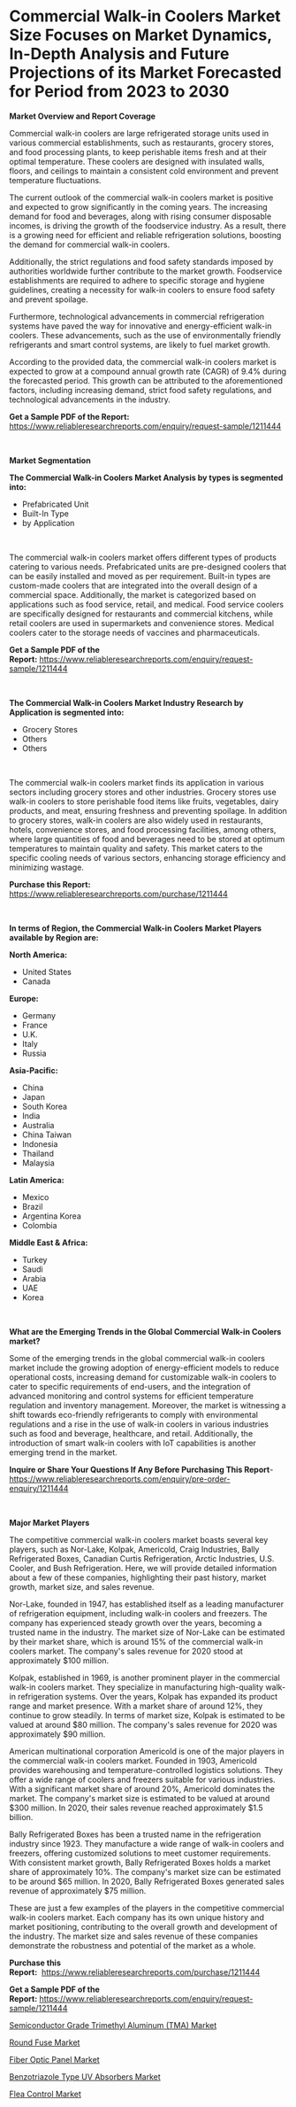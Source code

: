 <p><h1>Commercial Walk-in Coolers Market Size Focuses on Market Dynamics, In-Depth Analysis and Future Projections of its Market Forecasted for Period from 2023 to 2030</h1></p><p><strong>Market Overview and Report Coverage</strong></p>
<p><p>Commercial walk-in coolers are large refrigerated storage units used in various commercial establishments, such as restaurants, grocery stores, and food processing plants, to keep perishable items fresh and at their optimal temperature. These coolers are designed with insulated walls, floors, and ceilings to maintain a consistent cold environment and prevent temperature fluctuations.</p><p>The current outlook of the commercial walk-in coolers market is positive and expected to grow significantly in the coming years. The increasing demand for food and beverages, along with rising consumer disposable incomes, is driving the growth of the foodservice industry. As a result, there is a growing need for efficient and reliable refrigeration solutions, boosting the demand for commercial walk-in coolers.</p><p>Additionally, the strict regulations and food safety standards imposed by authorities worldwide further contribute to the market growth. Foodservice establishments are required to adhere to specific storage and hygiene guidelines, creating a necessity for walk-in coolers to ensure food safety and prevent spoilage.</p><p>Furthermore, technological advancements in commercial refrigeration systems have paved the way for innovative and energy-efficient walk-in coolers. These advancements, such as the use of environmentally friendly refrigerants and smart control systems, are likely to fuel market growth.</p><p>According to the provided data, the commercial walk-in coolers market is expected to grow at a compound annual growth rate (CAGR) of 9.4% during the forecasted period. This growth can be attributed to the aforementioned factors, including increasing demand, strict food safety regulations, and technological advancements in the industry.</p></p>
<p><strong>Get a Sample PDF of the Report:</strong> <a href="https://www.reliableresearchreports.com/enquiry/request-sample/1211444">https://www.reliableresearchreports.com/enquiry/request-sample/1211444</a></p>
<p>&nbsp;</p>
<p><strong>Market Segmentation</strong></p>
<p><strong>The Commercial Walk-in Coolers Market Analysis by types is segmented into:</strong></p>
<p><ul><li>Prefabricated Unit</li><li>Built-In Type</li><li>by Application</li></ul></p>
<p>&nbsp;</p>
<p><p>The commercial walk-in coolers market offers different types of products catering to various needs. Prefabricated units are pre-designed coolers that can be easily installed and moved as per requirement. Built-in types are custom-made coolers that are integrated into the overall design of a commercial space. Additionally, the market is categorized based on applications such as food service, retail, and medical. Food service coolers are specifically designed for restaurants and commercial kitchens, while retail coolers are used in supermarkets and convenience stores. Medical coolers cater to the storage needs of vaccines and pharmaceuticals.</p></p>
<p><strong>Get a Sample PDF of the Report:</strong>&nbsp;<a href="https://www.reliableresearchreports.com/enquiry/request-sample/1211444">https://www.reliableresearchreports.com/enquiry/request-sample/1211444</a></p>
<p>&nbsp;</p>
<p><strong>The Commercial Walk-in Coolers Market Industry Research by Application is segmented into:</strong></p>
<p><ul><li>Grocery Stores</li><li>Others</li><li>Others</li></ul></p>
<p>&nbsp;</p>
<p><p>The commercial walk-in coolers market finds its application in various sectors including grocery stores and other industries. Grocery stores use walk-in coolers to store perishable food items like fruits, vegetables, dairy products, and meat, ensuring freshness and preventing spoilage. In addition to grocery stores, walk-in coolers are also widely used in restaurants, hotels, convenience stores, and food processing facilities, among others, where large quantities of food and beverages need to be stored at optimum temperatures to maintain quality and safety. This market caters to the specific cooling needs of various sectors, enhancing storage efficiency and minimizing wastage.</p></p>
<p><strong>Purchase this Report:</strong>&nbsp; <a href="https://www.reliableresearchreports.com/purchase/1211444">https://www.reliableresearchreports.com/purchase/1211444</a></p>
<p>&nbsp;</p>
<p><strong>In terms of Region, the Commercial Walk-in Coolers Market Players available by Region are:</strong></p>
<p>
    <p> <strong> North America: </strong>
        <ul>
            <li>United States</li>
            <li>Canada</li>
        </ul>
        </p> 
    <p> <strong> Europe: </strong>
        <ul>
            <li>Germany</li>
            <li>France</li>
            <li>U.K.</li>
            <li>Italy</li>
            <li>Russia</li>
        </ul>
        </p> 
    <p> <strong> Asia-Pacific: </strong>
        <ul>
            <li>China</li>
            <li>Japan</li>
            <li>South Korea</li>
            <li>India</li>
            <li>Australia</li>
            <li>China Taiwan</li>
            <li>Indonesia</li>
            <li>Thailand</li>
            <li>Malaysia</li>
        </ul>
        </p> 
    <p> <strong> Latin America: </strong>
        <ul>
            <li>Mexico</li>
            <li>Brazil</li>
            <li>Argentina Korea</li>
            <li>Colombia</li>
        </ul>
        </p> 
    <p> <strong> Middle East & Africa: </strong>
        <ul>
            <li>Turkey</li>
            <li>Saudi</li>
            <li>Arabia</li>
            <li>UAE</li>
            <li>Korea</li>
        </ul>
    </p>
    </p>
<p>&nbsp;</p>
<p><strong>What are the Emerging Trends in the Global Commercial Walk-in Coolers market?</strong></p>
<p><p>Some of the emerging trends in the global commercial walk-in coolers market include the growing adoption of energy-efficient models to reduce operational costs, increasing demand for customizable walk-in coolers to cater to specific requirements of end-users, and the integration of advanced monitoring and control systems for efficient temperature regulation and inventory management. Moreover, the market is witnessing a shift towards eco-friendly refrigerants to comply with environmental regulations and a rise in the use of walk-in coolers in various industries such as food and beverage, healthcare, and retail. Additionally, the introduction of smart walk-in coolers with IoT capabilities is another emerging trend in the market.</p></p>
<p><strong>Inquire or Share Your Questions If Any Before Purchasing This Report</strong>- <a href="https://www.reliableresearchreports.com/enquiry/pre-order-enquiry/1211444">https://www.reliableresearchreports.com/enquiry/pre-order-enquiry/1211444</a></p>
<p>&nbsp;</p>
<p><strong>Major Market Players</strong></p>
<p><p>The competitive commercial walk-in coolers market boasts several key players, such as Nor-Lake, Kolpak, Americold, Craig Industries, Bally Refrigerated Boxes, Canadian Curtis Refrigeration, Arctic Industries, U.S. Cooler, and Bush Refrigeration. Here, we will provide detailed information about a few of these companies, highlighting their past history, market growth, market size, and sales revenue.</p><p>Nor-Lake, founded in 1947, has established itself as a leading manufacturer of refrigeration equipment, including walk-in coolers and freezers. The company has experienced steady growth over the years, becoming a trusted name in the industry. The market size of Nor-Lake can be estimated by their market share, which is around 15% of the commercial walk-in coolers market. The company's sales revenue for 2020 stood at approximately $100 million.</p><p>Kolpak, established in 1969, is another prominent player in the commercial walk-in coolers market. They specialize in manufacturing high-quality walk-in refrigeration systems. Over the years, Kolpak has expanded its product range and market presence. With a market share of around 12%, they continue to grow steadily. In terms of market size, Kolpak is estimated to be valued at around $80 million. The company's sales revenue for 2020 was approximately $90 million.</p><p>American multinational corporation Americold is one of the major players in the commercial walk-in coolers market. Founded in 1903, Americold provides warehousing and temperature-controlled logistics solutions. They offer a wide range of coolers and freezers suitable for various industries. With a significant market share of around 20%, Americold dominates the market. The company's market size is estimated to be valued at around $300 million. In 2020, their sales revenue reached approximately $1.5 billion.</p><p>Bally Refrigerated Boxes has been a trusted name in the refrigeration industry since 1923. They manufacture a wide range of walk-in coolers and freezers, offering customized solutions to meet customer requirements. With consistent market growth, Bally Refrigerated Boxes holds a market share of approximately 10%. The company's market size can be estimated to be around $65 million. In 2020, Bally Refrigerated Boxes generated sales revenue of approximately $75 million.</p><p>These are just a few examples of the players in the competitive commercial walk-in coolers market. Each company has its own unique history and market positioning, contributing to the overall growth and development of the industry. The market size and sales revenue of these companies demonstrate the robustness and potential of the market as a whole.</p></p>
<p><strong>Purchase this Report:</strong>&nbsp;&nbsp;<a href="https://www.reliableresearchreports.com/purchase/1211444">https://www.reliableresearchreports.com/purchase/1211444</a></p>
<p></p>
<p><strong>Get a Sample PDF of the Report:</strong>&nbsp;<a href="https://www.reliableresearchreports.com/enquiry/request-sample/1211444">https://www.reliableresearchreports.com/enquiry/request-sample/1211444</a></p>
<p><p><a href="https://github.com/maliyahmorrow6654/Market-Research-Report-List-1/blob/main/semiconductor-grade-trimethyl-aluminum-tma-market.md">Semiconductor Grade Trimethyl Aluminum (TMA) Market</a></p><p><a href="https://medium.com/@mariablack1944/round-fuse-market-size-growth-forecast-2023-2030-5f0c6269781d">Round Fuse Market</a></p><p><a href="https://medium.com/@rogerking1949/fiber-optic-panel-market-size-growth-forecast-2023-2030-c31abf233f77">Fiber Optic Panel Market</a></p><p><a href="https://www.linkedin.com/pulse/benzotriazole-type-uv-absorbers-market-insights-players/">Benzotriazole Type UV Absorbers Market</a></p><p><a href="https://www.linkedin.com/pulse/decoding-flea-control-market-deep-dive-latest-trends-segmentation/">Flea Control Market</a></p></p>